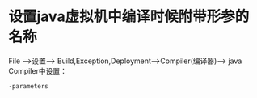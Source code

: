# 设置java虚拟机中编译时候附带形参的名称

File —>设置—> Build,Exception,Deployment—>Compiler(编译器)—> java Compiler中设置：

```
-parameters
```

